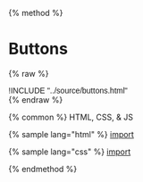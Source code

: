 
{% method %}
# Buttons
{% raw %}
<div class='styleguidebody'>
<style>
@import url('https://fonts.googleapis.com/css?family=Overpass:100,100i,200,200i,300,300i,400,400i,600,600i,700,700i,800,800i,900,900i&subset=latin-ext');
.styleguidebody {
  font-family: "Overpass", sans-serif;
}
</style>
!INCLUDE "../source/buttons.html"

</div>
{% endraw %}

{% common %}
HTML, CSS, & JS

{% sample lang="html" %}
[import](../source/buttons.html)


{% sample lang="css" %}
[import](../source/css/buttons.css)



{% endmethod %}
